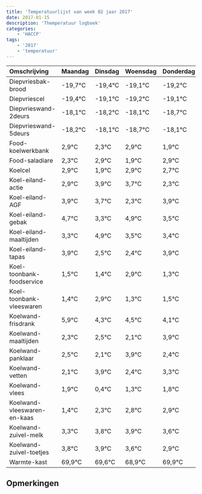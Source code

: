 ```yaml
---
title: 'Temperatuurlijst van week 02 jaar 2017'
date: 2017-01-15
description: 'Themperatuur logboek'
categories:
    - 'HACCP'
tags:
    - '2017'
    - 'temperatuur'
---
```

|Omschrijving|Maandag|Dinsdag|Woensdag|Donderdag|Vrijdag|Zaterdag|Zondag|
|:---|:---|:---|:---|:---|:---|:---|:---|
|Diepvriesbak-brood|-19,7°C|-19,4°C|-19,1°C|-19,2°C|-19,1°C|-19,7°C|-19,1°C|
|Diepvriescel|-19,4°C|-19,1°C|-19,2°C|-19,1°C|-19,7°C|-19,1°C|-20,1°C|
|Diepvrieswand-2deurs|-18,1°C|-18,2°C|-18,1°C|-18,7°C|-18,1°C|-19,1°C|-18,1°C|
|Diepvrieswand-5deurs|-18,2°C|-18,1°C|-18,7°C|-18,1°C|-19,1°C|-18,1°C|-18,3°C|
|Food-koelwerkbank|2,9°C|2,3°C|2,9°C|1,9°C|2,9°C|2,7°C|1,3°C|
|Food-saladiare|2,3°C|2,9°C|1,9°C|2,9°C|2,7°C|1,3°C|2,9°C|
|Koelcel|2,9°C|1,9°C|2,9°C|2,7°C|1,3°C|2,9°C|1,5°C|
|Koel-eiland-actie|2,9°C|3,9°C|3,7°C|2,3°C|3,9°C|2,5°C|2,4°C|
|Koel-eiland-AGF|3,9°C|3,7°C|2,3°C|3,9°C|2,5°C|2,4°C|3,9°C|
|Koel-eiland-gebak|4,7°C|3,3°C|4,9°C|3,5°C|3,4°C|4,9°C|3,3°C|
|Koel-eiland-maaltijden|3,3°C|4,9°C|3,5°C|3,4°C|4,9°C|3,3°C|3,5°C|
|Koel-eiland-tapas|3,9°C|2,5°C|2,4°C|3,9°C|2,3°C|2,5°C|2,1°C|
|Koel-toonbank-foodservice|1,5°C|1,4°C|2,9°C|1,3°C|1,5°C|1,1°C|2,9°C|
|Koel-toonbank-vleeswaren|1,4°C|2,9°C|1,3°C|1,5°C|1,1°C|2,9°C|1,4°C|
|Koelwand-frisdrank|5,9°C|4,3°C|4,5°C|4,1°C|5,9°C|4,4°C|5,3°C|
|Koelwand-maaltijden|2,3°C|2,5°C|2,1°C|3,9°C|2,4°C|3,3°C|3,8°C|
|Koelwand-panklaar|2,5°C|2,1°C|3,9°C|2,4°C|3,3°C|3,8°C|3,9°C|
|Koelwand-vetten|2,1°C|3,9°C|2,4°C|3,3°C|3,8°C|3,9°C|3,6°C|
|Koelwand-vlees|1,9°C|0,4°C|1,3°C|1,8°C|1,9°C|1,6°C|0,9°C|
|Koelwand-vleeswaren-en-kaas|1,4°C|2,3°C|2,8°C|2,9°C|2,6°C|1,9°C|2,9°C|
|Koelwand-zuivel-melk|3,3°C|3,8°C|3,9°C|3,6°C|2,9°C|3,9°C|3,9°C|
|Koelwand-zuivel-toetjes|3,8°C|3,9°C|3,6°C|2,9°C|3,9°C|3,9°C|2,1°C|
|Warmte-kast|69,9°C|69,6°C|68,9°C|69,9°C|69,9°C|68,1°C|69,7°C|

## Opmerkingen


